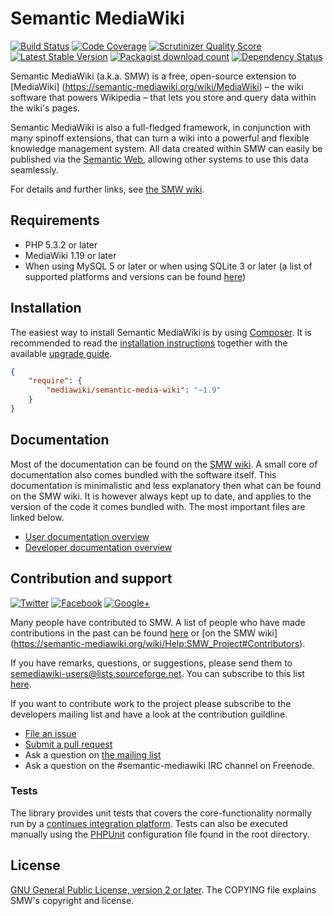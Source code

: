 # Semantic MediaWiki

[![Build Status](https://secure.travis-ci.org/SemanticMediaWiki/SemanticMediaWiki.png?branch=master)](http://travis-ci.org/SemanticMediaWiki/SemanticMediaWiki)
[![Code Coverage](https://scrutinizer-ci.com/g/SemanticMediaWiki/SemanticMediaWiki/badges/coverage.png?s=f3501ede0bcc98824aa51501eb3647ecf71218c0)](https://scrutinizer-ci.com/g/SemanticMediaWiki/SemanticMediaWiki/)
[![Scrutinizer Quality Score](https://scrutinizer-ci.com/g/SemanticMediaWiki/SemanticMediaWiki/badges/quality-score.png?s=d9aac7e68e6554f95b0a89608cbc36985429d819)](https://scrutinizer-ci.com/g/SemanticMediaWiki/SemanticMediaWiki/)
[![Latest Stable Version](https://poser.pugx.org/mediawiki/semantic-media-wiki/version.png)](https://packagist.org/packages/mediawiki/semantic-media-wiki)
[![Packagist download count](https://poser.pugx.org/mediawiki/semantic-media-wiki/d/total.png)](https://packagist.org/packages/mediawiki/semantic-media-wiki)
[![Dependency Status](https://www.versioneye.com/php/mediawiki:semantic-media-wiki/badge.png)](https://www.versioneye.com/php/mediawiki:semantic-media-wiki)

Semantic MediaWiki (a.k.a. SMW) is a free, open-source extension to [MediaWiki]
(https://semantic-mediawiki.org/wiki/MediaWiki) – the wiki software that
powers Wikipedia – that lets you store and query data within the wiki's pages.

Semantic MediaWiki is also a full-fledged framework, in conjunction with
many spinoff extensions, that can turn a wiki into a powerful and flexible
knowledge management system. All data created within SMW can easily be
published via the [Semantic Web](https://semantic-mediawiki.org/wiki/Semantic_Web),
allowing other systems to use this data seamlessly.

For details and further links, see [the SMW wiki](https://semantic-mediawiki.org).

## Requirements

- PHP 5.3.2 or later
- MediaWiki 1.19 or later
- When using MySQL 5 or later or when using SQLite 3 or later (a list of supported platforms and versions can be found [here](/docs/INSTALL.md##platform-compatibility))

## Installation

The easiest way to install Semantic MediaWiki is by using [Composer][composer].
It is recommended to read the [installation instructions](docs/INSTALL.md) together with
the available [upgrade guide][smw-installation].

```json
{
	"require": {
		"mediawiki/semantic-media-wiki": "~1.9"
	}
}
```

## Documentation

Most of the documentation can be found on the [SMW wiki](https://semantic-mediawiki.org).
A small core of documentation also comes bundled with the software itself. This documentation
is minimalistic and less explanatory then what can be found on the SMW wiki. It is however
always kept up to date, and applies to the version of the code it comes bundled with.
The most important files are linked below.

* [User documentation overview](docs/README.md)
* [Developer documentation overview](docs/technical/README.md)


## Contribution and support

[![Twitter](https://semantic-mediawiki.org/w/images/c/c9/Twitter_icon.jpg)](https://twitter.com/#!/semanticmw)
[![Facebook](https://semantic-mediawiki.org/w/images/thumb/7/77/677166248.png/30px-677166248.png)](https://www.facebook.com/pages/Semantic-MediaWiki/160459700707245)
[![Google+](https://semantic-mediawiki.org/w/images/a/ae/30px-Google%2B.png)](https://plus.google.com/115301028320198614441/posts)

Many people have contributed to SMW.  A list of people who have made contributions in the past can be found [here][contributors] or [on the SMW wiki]
(https://semantic-mediawiki.org/wiki/Help:SMW_Project#Contributors).

If you have remarks, questions, or suggestions, please send them to semediawiki-users@lists.sourceforge.net. You can subscribe to this list [here](http://sourceforge.net/mailarchive/forum.php?forum_name=semediawiki-user).

If you want to contribute work to the project please subscribe to the developers mailing list and have a look at the contribution guildline.

* [File an issue](https://github.com/SemanticMediaWiki/SemanticMediaWiki/issues)
* [Submit a pull request](https://github.com/SemanticMediaWiki/SemanticMediaWiki/pulls)
* Ask a question on [the mailing list](https://semantic-mediawiki.org/wiki/Mailing_list)
* Ask a question on the #semantic-mediawiki IRC channel on Freenode.


### Tests

The library provides unit tests that covers the core-functionality normally run by a [continues integration platform][travis]. Tests can also be executed manually using the [PHPUnit][mw-testing] configuration file found in the root directory.

## License

[GNU General Public License, version 2 or later][gpl-licence]. The COPYING file explains SMW's copyright and license.

[contributors]: https://github.com/SemanticMediaWiki/SemanticMediaWiki/graphs/contributors
[travis]: https://travis-ci.org/SemanticMediaWiki/SemanticMediaWiki
[mw-testing]: https://www.mediawiki.org/wiki/Manual:PHP_unit_testing
[gpl-licence]: https://www.gnu.org/copyleft/gpl.html
[composer]: https://getcomposer.org/
[smw-installation]: https://www.semantic-mediawiki.org/wiki/Help:Installation
